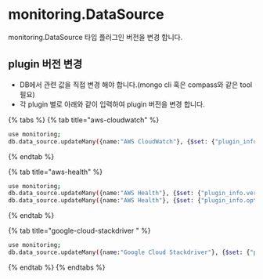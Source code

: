 # monitoring.DataSource

monitoring.DataSource 타입 플러그인 버전을 변경 합니다. 



## plugin 버전 변경

* DB에서 관련 값을 직접 변경 해야 합니다.\(mongo cli 혹은 compass와 같은 tool 필요\) 
* 각 plugin 별로 아래와 같이 입력하여 plugin 버전을 변경 합니다. 

{% tabs %}
{% tab title="aws-cloudwatch" %}
```bash
use monitoring;
db.data_source.updateMany({name:"AWS CloudWatch"}, {$set: {"plugin_info.version": "1.0.2"}});
```
{% endtab %}

{% tab title="aws-health" %}
```bash
use monitoring;
db.data_source.updateMany({name:"AWS Health"}, {$set: {"plugin_info.version": "1.0.2"}});
db.data_source.updateMany({name:"AWS Health"}, {$set: {"plugin_info.options.all_events": true}});
```
{% endtab %}

{% tab title="google-cloud-stackdriver	" %}
```bash
use monitoring;
db.data_source.updateMany({name:"Google Cloud Stackdriver"}, {$set: {"plugin_info.version": "1.0.1"}});
```
{% endtab %}
{% endtabs %}







